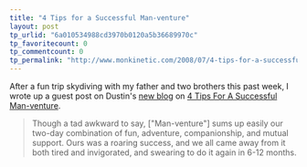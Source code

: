 ```yaml
---
title: "4 Tips for a Successful Man-venture"
layout: post
tp_urlid: "6a010534988cd3970b0120a5b36689970c"
tp_favoritecount: 0
tp_commentcount: 0
tp_permalink: "http://www.monkinetic.com/2008/07/4-tips-for-a-successful-man-venture.html"
---
```

After a fun trip skydiving with my father and two brothers this past week, I wrote up a guest post on Dustin's [new blog](http://dblogit.com) on [4 Tips For A Successful Man-venture](http://dblogit.com/2008/07/4-tips-for-a-successful-man-ve.html).

>Though a tad awkward to say, ["Man-venture"] sums up easily our two-day combination of fun, adventure, companionship, and mutual support. Ours was a roaring success, and we all came away from it both tired and invigorated, and swearing to do it again in 6-12 months.
